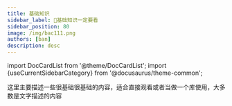 ```yaml
---
title: 基础知识
sidebar_label: 🏡基础知识一定要看
sidebar_position: 80
image: /img/bac111.png
authors: [ban]
description: desc
---
```

import DocCardList from '@theme/DocCardList';
import {useCurrentSidebarCategory} from '@docusaurus/theme-common';

这里主要描述一些很基础很基础的内容，适合直接观看或者当做一个库使用，大多数是文字描述的内容

<DocCardList items={useCurrentSidebarCategory().items} />
